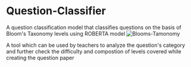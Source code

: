 # Question-Classifier
A question classification model that classifies questions on the basis of Bloom's Taxonomy levels using ROBERTA model 
![Blooms-Tamonomy](https://github.com/singhpalak18/Question-Classifier/assets/90079523/dce0c40e-3677-4939-bb3a-25c9ab719bc8)

A tool which can be used by teachers to analyze the question's category and further check the difficulty and compostion of levels covered while creating the question paper
